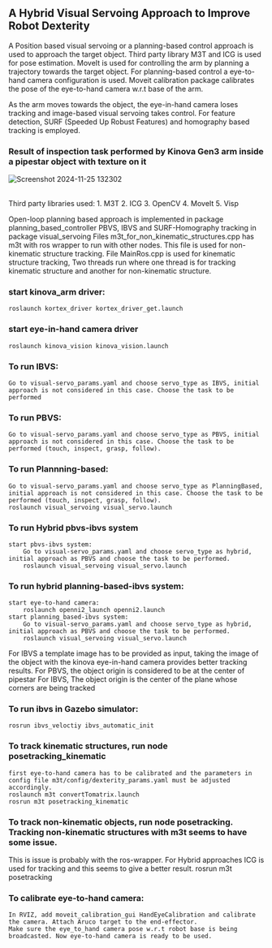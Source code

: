 ## A Hybrid Visual Servoing Approach to Improve Robot Dexterity

A Position based visual servoing or a planning-based control approach is used to approach the target object. Third party library M3T and ICG is used for 
pose estimation. MoveIt is used for controlling the arm by planning a trajectory towards the target object. For planning-based control a eye-to-hand 
camera configuration is used. Moveit calibration package calibrates the pose of the eye-to-hand camera w.r.t base of the arm. 

As the arm moves towards the object, the eye-in-hand camera loses tracking and image-based visual servoing takes control. For feature detection, SURF (Speeded Up Robust Features) and homography based tracking is employed. 

### Result of inspection task performed by Kinova Gen3 arm inside a pipestar object with texture on it
![Screenshot 2024-11-25 132302](https://github.com/user-attachments/assets/37efc1be-6033-4b91-81a6-0ee708e2f0c0)

<br />
Third party libraries used:
1. M3T
2. ICG
3. OpenCV
4. MoveIt
5. Visp

Open-loop planning based approach is implemented in package planning_based_controller
PBVS, IBVS and SURF-Homography tracking in package visual_servoing
Files m3t_for_non_kinematic_structures.cpp has m3t with ros wrapper to run with other nodes. This file is used for non-kinematic structure tracking.
File MainRos.cpp is used for kinematic structure tracking, Two threads run where one thread is for tracking kinematic structure and another for non-kinematic structure.

### start kinova_arm driver:
	roslaunch kortex_driver kortex_driver_get.launch
### start eye-in-hand camera driver
	roslaunch kinova_vision kinova_vision.launch
### To run IBVS:
	Go to visual-servo_params.yaml and choose servo_type as IBVS, initial approach is not considered in this case. Choose the task to be performed 
	
### To run PBVS:
	Go to visual-servo_params.yaml and choose servo_type as PBVS, initial approach is not considered in this case. Choose the task to be performed (touch, inspect, grasp, follow).
	
### To run Plannning-based:
	Go to visual-servo_params.yaml and choose servo_type as PlanningBased, initial approach is not considered in this case. Choose the task to be performed (touch, inspect, grasp, follow).
	roslaunch visual_servoing visual_servo.launch
	
### To run Hybrid pbvs-ibvs system
	start pbvs-ibvs system:
		Go to visual-servo_params.yaml and choose servo_type as hybrid, initial approach as PBVS and choose the task to be performed.
		roslaunch visual_servoing visual_servo.launch
		
### To run hybrid planning-based-ibvs system:
	start eye-to-hand camera:
		roslaunch openni2_launch openni2.launch
	start planning_based-ibvs system:
		Go to visual-servo_params.yaml and choose servo_type as hybrid, initial approach as PBVS and choose the task to be performed.
		roslaunch visual_servoing visual_servo.launch	

For IBVS a template image has to be provided as input, taking the image of the object with the kinova eye-in-hand camera provides better tracking results.
For PBVS, the object origin is considered to be at the center of pipestar
For IBVS, The object origin is the center of the plane whose corners are being tracked

### To run ibvs in Gazebo simulator:
	rosrun ibvs_veloctiy ibvs_automatic_init
	
### To track kinematic structures, run node posetracking_kinematic
	first eye-to-hand camera has to be calibrated and the parameters in config file m3t/config/dexterity_params.yaml must be adjusted accordingly.
	roslaunch m3t convertTomatrix.launch
	rosrun m3t posetracking_kinematic
	
### To track non-kinematic objects, run node posetracking. Tracking non-kinematic structures with m3t seems to have some issue. 
This is issue is probably with the ros-wrapper. For Hybrid approaches ICG is used for tracking and this seems to give a better result.
	rosrun m3t posetracking

### To calibrate eye-to-hand camera:
	In RVIZ, add moveit_calibration_gui HandEyeCalibration and calibrate the camera. Attach Aruco target to the end-effector. 
	Make sure the eye_to_hand camera pose w.r.t robot base is being broadcasted. Now eye-to-hand camera is ready to be used.




